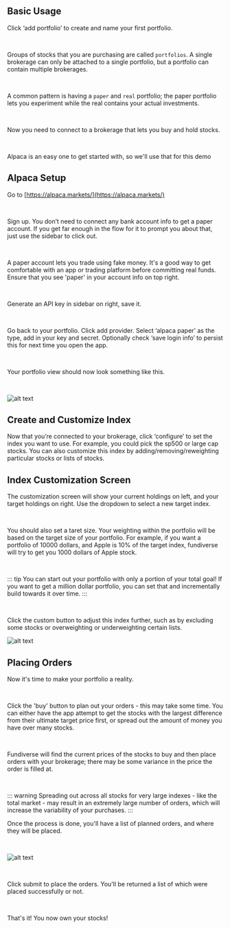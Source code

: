 ## Basic Usage

Click ‘add portfolio’ to create and name your first portfolio.

<br>

Groups of stocks that you are purchasing are called `portfolios`. A single brokerage
can only be attached to a single portfolio, but a portfolio can contain multiple brokerages.

<br>

A common pattern is having a `paper` and `real` portfolio; the paper portfolio lets you experiment
while the real contains your actual investments.

<br>

Now you need to connect to a brokerage that lets you buy and hold stocks.

<br/>

Alpaca is an easy one to get started with, so we'll use that for this demo

## Alpaca Setup

Go to [https://alpaca.markets/](https://alpaca.markets/)

<br>

Sign up. You don’t need to connect any bank account info to get a paper account. If you get far enough in the flow for it to prompt you about that, just use the sidebar to click out.

<br>

A paper account lets you trade using fake money. It's a good way to get comfortable with an app or trading platform before committing real funds. Ensure that you see 'paper' in your account info on top right.

<br>

Generate an API key in sidebar on right, save it.

<br>

Go back to your portfolio. Click add provider. Select ‘alpaca paper’ as the type, add in your key and secret. Optionally check ‘save login info’ to persist this for next time you open the app.

<br>

Your portfolio view should now look something like this.

<br>

![alt text](/portfolio-view.png "Portfolio View")

## Create and Customize Index

Now that you’re connected to your brokerage, click ‘configure’ to set the index you want to use. For example, you could pick the sp500 or large cap stocks. You can also customize this index by adding/removing/reweighting particular stocks or lists of stocks.

## Index Customization Screen

The customization screen will show your current holdings on left, and your target holdings on right. Use the dropdown to select a new target index.

<br>

You should also set a taret size. Your weighting within the portfolio will be based on the target size of your portfolio. For example, if you want a portfolio of 10000 dollars, and Apple is 10% of the target index, fundiverse will try to get you 1000 dollars of Apple stock.

<br>

::: tip
You can start out your portfolio with only a portion of your total goal! If you want to get a million dollar portfolio, you can set that and incrementally build towards it over time.
:::

<br>

Click the custom button to adjust this index further, such as by excluding some stocks or overweighting or underweighting certain lists.

![alt text](/fundiverse_new.png "Portfolio Customization Screen")

## Placing Orders

Now it's time to make your portfolio a reality.

<br>

Click the 'buy' button to plan out your orders - this may take some time. You can either have the app attempt to get the stocks with the largest difference from their ultimate target price first, or spread out the amount of money you have over many stocks.

<br>

Fundiverse will find the current prices of the stocks to buy and then place orders with your brokerage; there may be some variance in the price the order is filled at.

<br>

::: warning
Spreading out across all stocks for very large indexes - like the total market - may result in an extremely large number of orders, which will increase the variability of your purchases.
:::

Once the process is done, you'll have a list of planned orders, and where they will be placed.

<br>

![alt text](/submit-order.png "Placing an order")

<br>

Click submit to place the orders. You'll be returned a list of which were placed successfully or not.

<br>

That's it! You now own your stocks!
